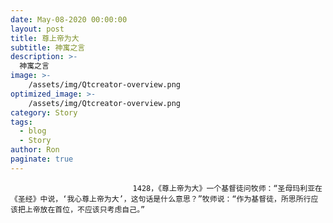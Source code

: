 ```yaml
---
date: May-08-2020 00:00:00
layout: post
title: 尊上帝为大
subtitle: 神寓之言
description: >-
  神寓之言
image: >-
    /assets/img/Qtcreator-overview.png
optimized_image: >-
    /assets/img/Qtcreator-overview.png
category: Story
tags:
  - blog
  - Story
author: Ron
paginate: true
---
```


							　　1428，《尊上帝为大》一个基督徒问牧师：“圣母玛利亚在《圣经》中说，‘我心尊上帝为大’，这句话是什么意思？”牧师说：“作为基督徒，所思所行应该把上帝放在首位，不应该只考虑自己。”
							
							
						